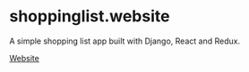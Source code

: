 # shoppinglist.website

A simple shopping list app built with Django, React and Redux.

[Website](https://shoppinglistwebsite.herokuapp.com/)
